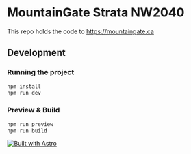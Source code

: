 # MountainGate Strata NW2040
This repo holds the code to https://mountaingate.ca


## Development
### Running the project

```bash
npm install
npm run dev
```


### Preview & Build

```bash
npm run preview
npm run build
```


[![Built with Astro](https://astro.badg.es/v1/built-with-astro.svg)](https://astro.build)
